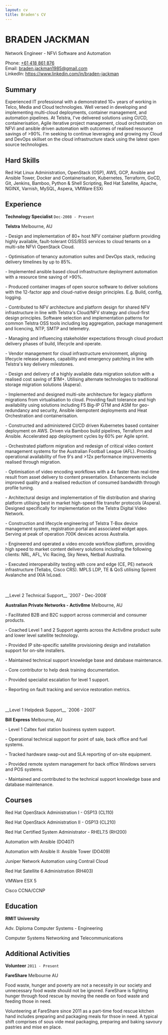 ```yaml
---
layout: cv
title: Braden's CV
---
```


# BRADEN JACKMAN
Network Engineer - NFVi Software and Automation

<div id="webaddress">
Phone: <a href="tel: +61 418 861 876">+61 418 861 876</a><br>
Email: <a href="mailto: braden.jackman1985@gmail.com">braden.jackman1985@gmail.com</a><br>
LinkedIn: <a href="https://www.linkedin.com/in/braden-jackman/">https://www.linkedin.com/in/braden-jackman</a><br>
</div>

## Summary
Experienced IT professional with a demonstrated 10+ years of working in Telco, Media and Cloud technologies. Well versed in developing and implementing multi-cloud deployments, container management, and automation pipelines. At Telstra, I've delivered solutions using CI/CD, containerisation, Agile iterative project management, cloud orchestration on NFVi and ansible driven automation with outcomes of realised resource savings of >90%. I'm seeking to continue leveraging and growing my Cloud and DevOps skillset on the cloud infrastructure stack using the latest open source technologies.

## Hard Skills
Red Hat Linux Administration, OpenStack (OSP), AWS, GCP, Ansible and Ansible Tower, Docker and Containerisation, Kubernetes, Terraform, GoCD, Git, Jenkins, Bamboo, Python & Shell Scripting, Red Hat Satellite, Apache, NGINX, Varnish, MySQL, Aspera, VMWare ESXi

## Experience
__Technology Specialist__
`Dec-2008 - Present`

__Telstra__ Melbourne, AU

\- Design and implementation of 80+ host NFV container platform providing highly available, fault-tolerant OSS/BSS services to cloud tenants on a multi-site NFVi OpenStack Cloud.

\- Optimisation of tenancy automation suites and DevOps stack, reducing delivery timelines by up to 85%.

\- Implemented ansible based cloud infrastructure deployment automation with a resource time saving of >90%.

\- Produced container images of open source software to deliver solutions with the 12-factor app and cloud-native design principles. E.g. Build, config, logging.

\- Contributed to NFV architecture and platform design for shared NFV infrastructure in line with Telstra's Cloud/NFV strategy and cloud-first design principles. Software selection and implementation patterns for common Telstra OSS tools including log aggregation, package management and licencing, NTP, SMTP and telemetry.

\- Managing and influencing stakeholder expectations through cloud product delivery phases of build, lifecycle and operate.

\- Vendor management for cloud infrastructure environment, aligning lifecycle release phases, capability and emergency patching in line with Telstra's key delivery milestones.

\- Design and delivery of a highly available data migration solution with a realised cost saving of $1M+. Utilising alternate technologies to traditional storage migration solutions (Aspera).

\- Implemented and designed multi-site architecture for legacy platform migrations from virtualisation to cloud. Providing fault tolerance and high availability using solutions including F5 Big-IP GTM and ASM for geo-redundancy and security, Ansible idempotent deployments and Heat Orchestration and containerisation.

\- Constructed and administered CI/CD driven Kubernetes based container deployment on AWS.  Driven via Bamboo build pipelines, Terraform and Ansible.  Accelerated app deployment cycles by 60% per Agile sprint.

\- Orchestrated platform migration and redesign of critical video content management systems for the Australian Football League (AFL). Providing operational availability of five 9's and >12x performance improvements realised through migration.

\- Optimisation of video encoding workflows with a 4x faster than real-time result from asset delivery to content presentation. Enhancements include improved quality and a realised reduction of consumed bandwidth through profile tuning.

\- Architectural design and implementation of file distribution and sharing platform utilising best in market high-speed file transfer protocols (Aspera).  Designed specifically for implementation on the Telstra Digital Video Network.

\- Construction and lifecycle engineering of Telstra T-Box device management system, registration portal and associated widget apps. Serving at peak of operation 700K devices across Australia.

\- Engineered and operated a video encode workflow platform, providing high speed to market content delivery solutions including the following clients: NRL, AFL, Vic Racing, Sky News, Netball Australia.

\- Executed interoperability testing with core and edge (CE, PE) network infrastructure (Tellabs, Cisco CRS). MPLS LDP, TE & QoS utilising  Spirent Avalanche and IXIA IxLoad.

<br>
<br>
__Level 2 Technical Support__
`2007 - Dec-2008`

__Australian Private Networks - Activ8me__ Melbourne, AU

\- Facilitated B2B and B2C support across commercial and consumer products.

\- Coached Level 1 and 2 Support agents across the Activ8me product suite and lower level satellite technology.

\- Provided IP site-specific satellite provisioning design and installation support for on-site installers.

\- Maintained technical support knowledge base and database maintenance.

\- Core contributor to help desk training documentation.

\- Provided specialist escalation for level 1 support.

\- Reporting on fault tracking and service restoration metrics.


<br>
<br>
__Level 1 Helpdesk Support__
`2006 - 2007`

__Bill Express__ Melbourne, AU

\- Level 1 Caltex fuel station business system support.

\- Operational technical support for point of sale, back office and fuel systems.

\- Tracked hardware swap-out and SLA reporting of on-site equipment.

\- Provided remote system management for back office Windows servers and POS systems.

\- Maintained and contributed to the technical support knowledge base and database maintenance.

## Courses
Red Hat OpenStack Administration I - OSP13 (CL110)

Red Hat OpenStack Administration II - OSP13 (CL210)

Red Hat Certified System Administrator - RHEL7.5 (RH200)

Automation with Ansible (DO407) 

Automation with Ansible II: Ansible Tower (DO409)

Juniper Network Automation using Contrail Cloud

Red Hat Satellite 6 Administration (RH403)

VMWare ESX 5

Cisco CCNA/CCNP

## Education
__RMIT University__

Adv. Diploma Computer Systems - Engineering

Computer Systems Networking and Telecommunications

## Additional Activities
__Volunteer__ 
`2011 - Present`

__FareShare__ Melbourne AU

Food waste, hunger and poverty are not a necessity in our society and unnecessary food waste should not be ignored. FareShare is fighting hunger through food rescue by moving the needle on food waste and feeding those in need.  

Volunteering at FareShare since 2011 as a part-time food rescue kitchen hand includes preparing and packaging meals for thsoe in need. A typical shift comprises of sous vide meal packaging, preparing and baking savoury pastries and mise en place.

<!-- ### Footer Last updated: 11042019_1417 -->
